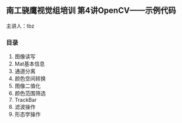## 南工骁鹰视觉组培训 第4讲OpenCV——示例代码

主讲人：tbz

### 目录

1. 图像读写
2. Mat基本信息
3. 通道分离
4. 颜色空间转换
5. 图像二值化
6. 颜色范围筛选
7. TrackBar
8. 滤波操作
9. 形态学操作